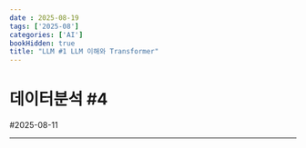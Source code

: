 ```yaml
---
date : 2025-08-19
tags: ['2025-08']
categories: ['AI']
bookHidden: true
title: "LLM #1 LLM 이해와 Transformer"
---
```


# 데이터분석 #4 

#2025-08-11

---